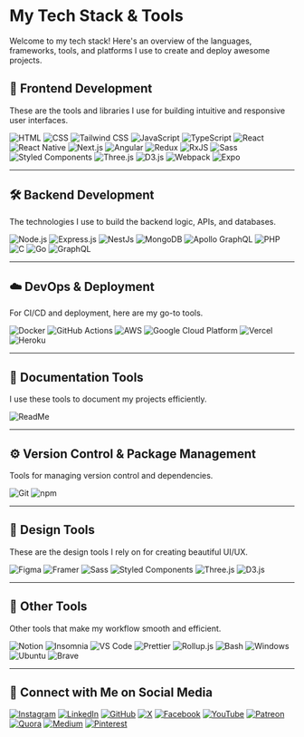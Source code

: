 # My Tech Stack & Tools

Welcome to my tech stack! Here's an overview of the languages, frameworks, tools, and platforms I use to create and deploy awesome projects.

## 🚀 Frontend Development

These are the tools and libraries I use for building intuitive and responsive user interfaces.

<p>
  <img alt="HTML" src="https://img.shields.io/badge/HTML-%23E34F26.svg?logo=html5&logoColor=white" />
  <img alt="CSS" src="https://img.shields.io/badge/CSS-1572B6?logo=css3&logoColor=fff" />
  <img alt="Tailwind CSS" src="https://img.shields.io/badge/Tailwind%20CSS-%2338B2AC.svg?logo=tailwind-css&logoColor=white" />
  <img alt="JavaScript" src="https://img.shields.io/badge/JavaScript-F7DF1E?logo=javascript&logoColor=000" />
  <img alt="TypeScript" src="https://img.shields.io/badge/TypeScript-007ACC?logo=typescript&logoColor=white" />
  <img alt="React" src="https://img.shields.io/badge/React-45b8d8?logo=react&logoColor=white" />
  <img alt="React Native" src="https://img.shields.io/badge/React_Native-%2320232a.svg?logo=react&logoColor=%2361DAFB" />
  <img alt="Next.js" src="https://img.shields.io/badge/Next.js-black?logo=next.js&logoColor=white" />
  <img alt="Angular" src="https://img.shields.io/badge/Angular-DD0031?logo=angular&logoColor=white" />
  <img alt="Redux" src="https://img.shields.io/badge/Redux-764ABC?logo=redux&logoColor=white" />
  <img alt="RxJS" src="https://img.shields.io/badge/RxJS-B7178C?logo=reactivex&logoColor=white" />
  <img alt="Sass" src="https://img.shields.io/badge/Sass-CC6699?logo=sass&logoColor=white" />
  <img alt="Styled Components" src="https://img.shields.io/badge/Styled_Components-db7092?logo=styled-components&logoColor=white" />
  <img alt="Three.js" src="https://img.shields.io/badge/Three.js-000?logo=threedotjs&logoColor=fff" />
  <img alt="D3.js" src="https://img.shields.io/badge/D3.js-F9A03C?logo=d3.js&logoColor=white" />
  <img alt="Webpack" src="https://img.shields.io/badge/Webpack-8DD6F9?logo=webpack&logoColor=white" />
  <img alt="Expo" src="https://img.shields.io/badge/Expo-000020?logo=expo&logoColor=fff" />
</p>

---

## 🛠 Backend Development

The technologies I use to build the backend logic, APIs, and databases.

<p>
  <img alt="Node.js" src="https://img.shields.io/badge/Node.js-43853d?logo=node.js&logoColor=white" />
  <img alt="Express.js" src="https://img.shields.io/badge/Express.js-%23404d59.svg?logo=express&logoColor=%2361DAFB" />
  <img alt="NestJs" src="https://img.shields.io/badge/NestJs-ea2845?logo=nestjs&logoColor=white" />
  <img alt="MongoDB" src="https://img.shields.io/badge/MongoDB-13aa52?logo=mongodb&logoColor=white" />
  <img alt="Apollo GraphQL" src="https://img.shields.io/badge/Apollo_GraphQL-311C87?logo=apollo-graphql&logoColor=white" />
  <img alt="PHP" src="https://img.shields.io/badge/PHP-%23777BB4.svg?logo=php&logoColor=white" />
  <img alt="C" src="https://img.shields.io/badge/C-00599C?logo=c&logoColor=white" />
  <img alt="Go" src="https://img.shields.io/badge/Go-%2300ADD8.svg?&logo=go&logoColor=white" />
  <img alt="GraphQL" src="https://img.shields.io/badge/GraphQL-E10098?logo=graphql&logoColor=white" />
</p>

---

## ☁️ DevOps & Deployment

For CI/CD and deployment, here are my go-to tools.

<p>
  <img alt="Docker" src="https://img.shields.io/badge/Docker-46a2f1?logo=docker&logoColor=white" />
  <img alt="GitHub Actions" src="https://img.shields.io/badge/GitHub_Actions-2088FF?logo=github-actions&logoColor=white" />
  <img alt="AWS" src="https://img.shields.io/badge/AWS-%23FF9900.svg?logo=amazon-aws&logoColor=white" />
  <img alt="Google Cloud Platform" src="https://img.shields.io/badge/Google_Cloud-1a73e8?logo=google-cloud&logoColor=white" />
  <img alt="Vercel" src="https://img.shields.io/badge/Vercel-%23000000.svg?logo=vercel&logoColor=white" />
  <img alt="Heroku" src="https://img.shields.io/badge/Heroku-430098?logo=heroku&logoColor=white" />
</p>

---

## 📑 Documentation Tools

I use these tools to document my projects efficiently.

<p>
  <img alt="ReadMe" src="https://img.shields.io/badge/ReadMe-018EF5?logo=readme&logoColor=fff" />
</p>

---

## ⚙️ Version Control & Package Management

Tools for managing version control and dependencies.

<p>
  <img alt="Git" src="https://img.shields.io/badge/Git-F05032?logo=git&logoColor=white" />
  <img alt="npm" src="https://img.shields.io/badge/NPM-CB3837?logo=npm&logoColor=white" />
</p>

---

## 🎨 Design Tools

These are the design tools I rely on for creating beautiful UI/UX.

<p>
  <img alt="Figma" src="https://img.shields.io/badge/Figma-F24E1E?logo=figma&logoColor=white" />
  <img alt="Framer" src="https://img.shields.io/badge/Framer-05F?logo=framer&logoColor=white" />
  <img alt="Sass" src="https://img.shields.io/badge/Sass-CC6699?logo=sass&logoColor=white" />
  <img alt="Styled Components" src="https://img.shields.io/badge/Styled_Components-db7092?logo=styled-components&logoColor=white" />
  <img alt="Three.js" src="https://img.shields.io/badge/Three.js-000?logo=threedotjs&logoColor=white" />
  <img alt="D3.js" src="https://img.shields.io/badge/D3.js-F9A03C?logo=d3.js&logoColor=white" />
</p>

---

## 🔧 Other Tools

Other tools that make my workflow smooth and efficient.

<p>
  <img alt="Notion" src="https://img.shields.io/badge/Notion-000?logo=notion&logoColor=fff" />
  <img alt="Insomnia" src="https://img.shields.io/badge/Insomnia-5849BE?logo=insomnia&logoColor=white" />
  <img alt="VS Code" src="https://custom-icon-badges.demolab.com/badge/VS_Code-0078d7.svg?logo=visual-studio-code&logoColor=white" />
  <img alt="Prettier" src="https://img.shields.io/badge/Prettier-F7B93E?logo=prettier&logoColor=white" />
  <img alt="Rollup.js" src="https://img.shields.io/badge/Rollup-EC4A3F?logo=rollup.js&logoColor=white" />
  <img alt="Bash" src="https://img.shields.io/badge/Bash-4EAA25?logo=gnu-bash&logoColor=white" />
  <img alt="Windows" src="https://custom-icon-badges.demolab.com/badge/Windows-0078D6?logo=windows&logoColor=white" />
  <img alt="Ubuntu" src="https://img.shields.io/badge/Ubuntu-E95420?logo=ubuntu&logoColor=white" />
  <img alt="Brave" src="https://img.shields.io/badge/Brave-FF4785?logo=brave&logoColor=white" />
</p>

---

## 💬 Connect with Me on Social Media

<p>
  <a href="https://www.instagram.com/zxdhiru" target="_blank"><img alt="Instagram" src="https://img.shields.io/badge/Instagram-E4405F?logo=instagram&logoColor=white" /></a>
  <a href="https://www.linkedin.com/in/zxdhiru" target="_blank"><img alt="LinkedIn" src="https://img.shields.io/badge/LinkedIn-0077B5?logo=linkedin&logoColor=white" /></a>
  <a href="https://www.github.com/zxdhiru" target="_blank"><img alt="GitHub" src="https://img.shields.io/badge/GitHub-181717?logo=github&logoColor=white" /></a>
  <a href="https://www.x.com/zxdhiru" target="_blank"><img alt="X" src="https://img.shields.io/badge/X-%23000000.svg?logo=x&logoColor=white" /></a>
  <a href="https://www.facebook.com/zxdhiru" target="_blank"><img alt="Facebook" src="https://img.shields.io/badge/Facebook-%231877F2.svg?logo=Facebook&logoColor=white" /></a>
  <a href="https://www.youtube.com/@dhiru_" target="_blank"><img alt="YouTube" src="https://img.shields.io/badge/YouTube-%23FF0000.svg?logo=YouTube&logoColor=white" /></a>
  <a href="https://www.patreon.com/zxdhiru" target="_blank"><img alt="Patreon" src="https://img.shields.io/badge/Patreon-F96854?logo=patreon&logoColor=white" /></a>
  <a href="https://zxdhiru.quora.com" target="_blank"><img alt="Quora" src="https://img.shields.io/badge/Quora-B92B27?logo=quora&logoColor=white" /></a>
  <a href="https://zxdhiru.medium.com" target="_blank"><img alt="Medium" src="https://img.shields.io/badge/Medium-black?logo=medium&logoColor=white" /></a>
  <a href="https://in.pinterest.com/zxdhiru/" target="_blank"><img alt="Pinterest" src="https://img.shields.io/badge/Pinterest-%23E60023.svg?logo=Pinterest&logoColor=white" /></a>
<!--   <a href="https://www.instagram.com/zxdhiru" target="_blank"><img alt="Discord" src="https://img.shields.io/badge/Discord-%235865F2.svg?logo=discord&logoColor=white" /></a> -->
<!--   <a href="https://www.instagram.com/zxdhiru" target="_blank"><img alt="Threads" src="https://img.shields.io/badge/Threads-000000?logo=threads&logoColor=white" /></a> -->
</p>

